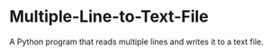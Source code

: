 # Multiple-Line-to-Text-File
A Python program that reads multiple lines and writes it to a text file.
